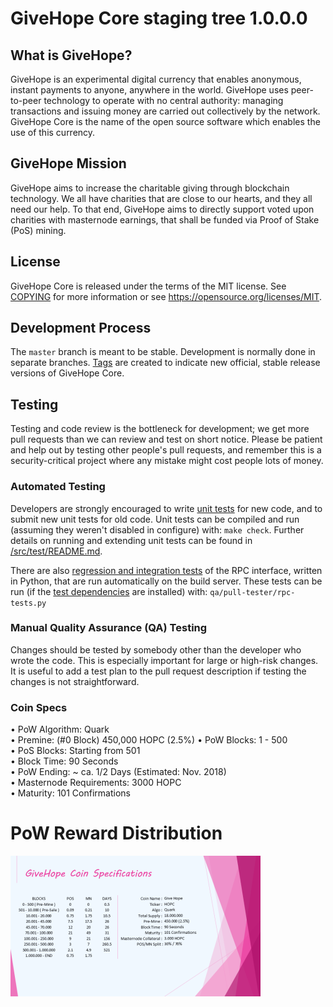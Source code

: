 GiveHope Core staging tree 1.0.0.0 
===================================

What is GiveHope?
----------------

GiveHope is an experimental digital currency that enables anonymous, instant
payments to anyone, anywhere in the world. GiveHope uses peer-to-peer technology
to operate with no central authority: managing transactions and issuing money
are carried out collectively by the network. GiveHope Core is the name of the open
source software which enables the use of this currency.


GiveHope Mission
----------------

GiveHope aims to increase the charitable giving through blockchain technology.
We all have charities that are close to our hearts, and they all need our help.
To that end, GiveHope aims to directly support voted upon charities with masternode
earnings, that shall be funded via Proof of Stake (PoS) mining.


License
-------

GiveHope Core is released under the terms of the MIT license. See [COPYING](COPYING) for more
information or see https://opensource.org/licenses/MIT.

Development Process
-------------------

The `master` branch is meant to be stable. Development is normally done in separate branches.
[Tags](https://github.com/givehopecoin/GiveHopeCore/tags) are created to indicate new official,
stable release versions of GiveHope Core.


Testing
-------

Testing and code review is the bottleneck for development; we get more pull
requests than we can review and test on short notice. Please be patient and help out by testing
other people's pull requests, and remember this is a security-critical project where any mistake might cost people
lots of money.

### Automated Testing

Developers are strongly encouraged to write [unit tests](src/test/README.md) for new code, and to
submit new unit tests for old code. Unit tests can be compiled and run
(assuming they weren't disabled in configure) with: `make check`. Further details on running
and extending unit tests can be found in [/src/test/README.md](/src/test/README.md).

There are also [regression and integration tests](/qa) of the RPC interface, written
in Python, that are run automatically on the build server.
These tests can be run (if the [test dependencies](/qa) are installed) with: `qa/pull-tester/rpc-tests.py`


### Manual Quality Assurance (QA) Testing

Changes should be tested by somebody other than the developer who wrote the
code. This is especially important for large or high-risk changes. It is useful
to add a test plan to the pull request description if testing the changes is
not straightforward.


### Coin Specs

• PoW Algorithm: Quark  
• Premine: (#0 Block) 450,000 HOPC  (2.5%)
• PoW Blocks: 1 - 500  
• PoS Blocks: Starting from 501  
• Block Time: 90 Seconds  
• PoW Ending: ~ ca. 1/2 Days (Estimated: Nov. 2018)  
• Masternode Requirements: 3000 HOPC  
• Maturity: 101 Confirmations  


# PoW Reward Distribution

![alt text](https://github.com/givehopecoin/GiveHopeCore/blob/master/doc/coin_specs.png)
